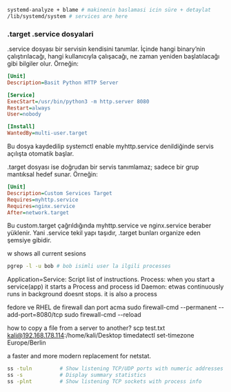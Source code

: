 ```bash
systemd-analyze + blame # makinenin baslamasi icin süre + detaylat 
/lib/systemd/system # services are here
```

### .target .service dosyalari
.service dosyası bir servisin kendisini tanımlar. İçinde hangi binary’nin çalıştırılacağı, hangi kullanıcıyla çalışacağı, ne zaman yeniden başlatılacağı gibi bilgiler olur. Örneğin:
```ini
[Unit]
Description=Basit Python HTTP Server

[Service]
ExecStart=/usr/bin/python3 -m http.server 8080
Restart=always
User=nobody

[Install]
WantedBy=multi-user.target
```

Bu dosya kaydedilip systemctl enable myhttp.service denildiğinde servis açılışta otomatik başlar.

.target dosyası ise doğrudan bir servis tanımlamaz; sadece bir grup mantıksal hedef sunar. Örneğin:
```ini
[Unit]
Description=Custom Services Target
Requires=myhttp.service
Requires=nginx.service
After=network.target
```

Bu custom.target çağrıldığında myhttp.service ve nginx.service beraber yüklenir. Yani .service tekil yapı taşıdır, .target bunları organize eden şemsiye gibidir.

w shows all current sesions
```bash 
pgrep -l -u bob # bob isimli user la ilgili processes
``` 
Application=Service: Script list of instructions. 
Process: when you start a service(app) it starts a Process and process id
Daemon: etwas continuously runs in background doesnt stops. it is also a process


fedore ve RHEL de firewall dan port acma 
sudo firewall-cmd --permanent --add-port=8080/tcp
sudo firewall-cmd --reload

how to copy a file from a server to another? scp test.txt  kali@192.168.178.114:/home/kali/Desktop
timedatectl set-timezone Europe/Berlin

a faster and more modern replacement for netstat.
```bash
ss -tuln         # Show listening TCP/UDP ports with numeric addresses
ss -s            # Display summary statistics
ss -plnt         # Show listening TCP sockets with process info
```
